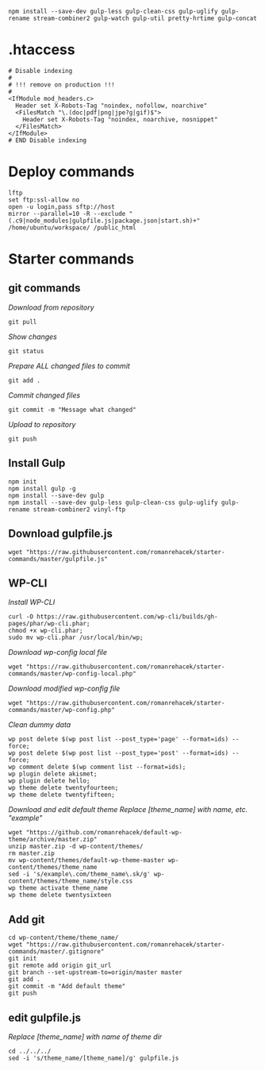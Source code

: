 ```
npm install --save-dev gulp-less gulp-clean-css gulp-uglify gulp-rename stream-combiner2 gulp-watch gulp-util pretty-hrtime gulp-concat
```

# .htaccess
```
# Disable indexing
#
# !!! remove on production !!!
#
<IfModule mod_headers.c>
  Header set X-Robots-Tag "noindex, nofollow, noarchive"
  <FilesMatch "\.(doc|pdf|png|jpe?g|gif)$">
    Header set X-Robots-Tag "noindex, noarchive, nosnippet"
  </FilesMatch>
</IfModule>
# END Disable indexing
```

# Deploy commands
```
lftp
set ftp:ssl-allow no
open -u login,pass sftp://host
mirror --parallel=10 -R --exclude "(.c9|node_modules|gulpfile.js|package.json|start.sh)+" /home/ubuntu/workspace/ /public_html
```


# Starter commands

## git commands
*Download from repository*
```
git pull
```

*Show changes*
```
git status
```

*Prepare ALL changed files to commit*
```
git add .
```

*Commit changed files*
```
git commit -m "Message what changed"
```

*Upload to repository*
```
git push
```

## Install Gulp

```
npm init
npm install gulp -g
npm install --save-dev gulp
npm install --save-dev gulp-less gulp-clean-css gulp-uglify gulp-rename stream-combiner2 vinyl-ftp
```

## Download gulpfile.js

```
wget "https://raw.githubusercontent.com/romanrehacek/starter-commands/master/gulpfile.js"
```

## WP-CLI
*Install WP-CLI*
```
curl -O https://raw.githubusercontent.com/wp-cli/builds/gh-pages/phar/wp-cli.phar;
chmod +x wp-cli.phar; 
sudo mv wp-cli.phar /usr/local/bin/wp;

```

*Download wp-config local file*
```
wget "https://raw.githubusercontent.com/romanrehacek/starter-commands/master/wp-config-local.php"
```

*Download modified wp-config file*
```
wget "https://raw.githubusercontent.com/romanrehacek/starter-commands/master/wp-config.php"
```

*Clean dummy data*
```
wp post delete $(wp post list --post_type='page' --format=ids) --force;
wp post delete $(wp post list --post_type='post' --format=ids) --force;
wp comment delete $(wp comment list --format=ids);
wp plugin delete akismet;
wp plugin delete hello;
wp theme delete twentyfourteen;
wp theme delete twentyfifteen;
```

*Download and edit default theme*
*Replace [theme_name] with name, etc. "example"*
```
wget "https://github.com/romanrehacek/default-wp-theme/archive/master.zip"
unzip master.zip -d wp-content/themes/
rm master.zip
mv wp-content/themes/default-wp-theme-master wp-content/themes/theme_name
sed -i 's/example\.com/theme_name\.sk/g' wp-content/themes/theme_name/style.css
wp theme activate theme_name
wp theme delete twentysixteen
```

## Add git
```
cd wp-content/theme/theme_name/
wget "https://raw.githubusercontent.com/romanrehacek/starter-commands/master/.gitignore"
git init
git remote add origin git_url
git branch --set-upstream-to=origin/master master
git add .
git commit -m "Add default theme"
git push
```

## edit gulpfile.js
*Replace [theme_name] with name of theme dir*
```
cd ../../../
sed -i 's/theme_name/[theme_name]/g' gulpfile.js
```
